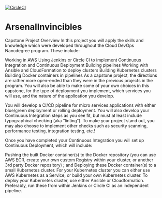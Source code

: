 [![CircleCI](https://dl.circleci.com/status-badge/img/gh/PeterScull/ArsenalInvincibles/tree/main.svg?style=svg)](https://dl.circleci.com/status-badge/redirect/gh/PeterScull/ArsenalInvincibles/tree/main)

# ArsenalInvincibles

Capstone Project Overview In this project you will apply the skills and knowledge which were developed throughout the Cloud DevOps Nanodegree program. These include:

Working in AWS Using Jenkins or Circle CI to implement Continuous Integration and Continuous Deployment Building pipelines Working with Ansible and CloudFormation to deploy clusters Building Kubernetes clusters Building Docker containers in pipelines As a capstone project, the directions are rather more open-ended than they were in the previous projects in the program. You will also be able to make some of your own choices in this capstone, for the type of deployment you implement, which services you will use, and the nature of the application you develop.

You will develop a CI/CD pipeline for micro services applications with either blue/green deployment or rolling deployment. You will also develop your Continuous Integration steps as you see fit, but must at least include typographical checking (aka “linting”). To make your project stand out, you may also choose to implement other checks such as security scanning, performance testing, integration testing, etc.!

Once you have completed your Continuous Integration you will set up Continuous Deployment, which will include:

Pushing the built Docker container(s) to the Docker repository (you can use AWS ECR, create your own custom Registry within your cluster, or another 3rd party Docker repository) ; and Deploying these Docker container(s) to a small Kubernetes cluster. For your Kubernetes cluster you can either use AWS Kubernetes as a Service, or build your own Kubernetes cluster. To deploy your Kubernetes cluster, use either Ansible or Cloudformation. Preferably, run these from within Jenkins or Circle CI as an independent pipeline.
